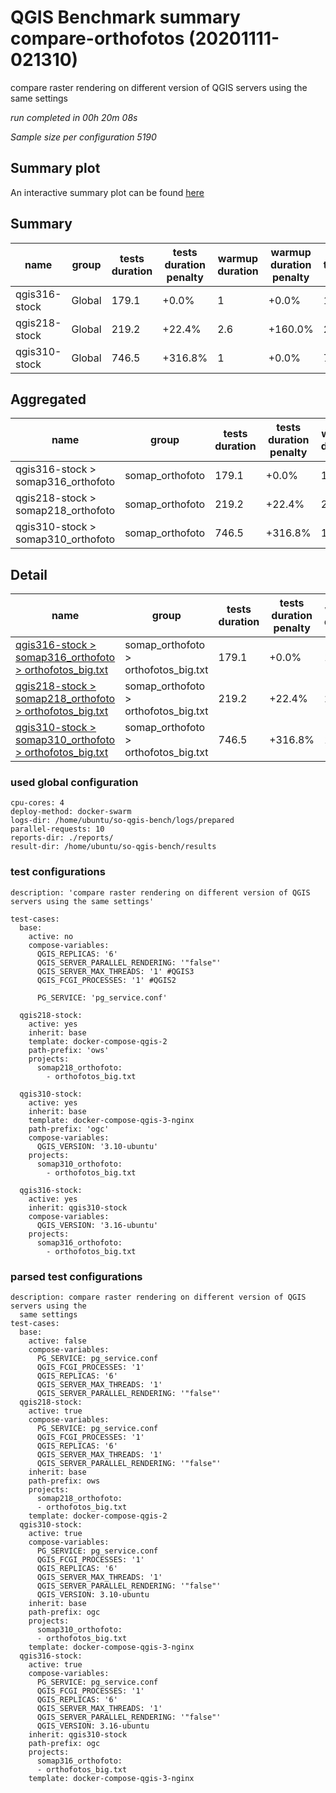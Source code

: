 # QGIS Benchmark summary compare-orthofotos (20201111-021310)


compare raster rendering on different version of QGIS servers using the same settings

_run completed in 00h 20m 08s_

_Sample size per configuration 5190_
## Summary plot
An interactive summary plot can be found [here](report_compare-orthofotos_20201111-021310_plot.html)

## Summary
| name          | group   |   tests duration | tests duration penalty   |   warmup duration | warmup duration penalty   |   totalResTime | totalResTime penalty   |   medianResTime | medianResTime penalty   |   minResTime |   maxResTime |   responseSizeMB |   sampleCount |   errorCount |   memMaxMB |   memAvgMB |   memMinMB |   cpuMax% |   cpuAvg% |   cpuMin% |   errorPct |
|---------------|---------|------------------|--------------------------|-------------------|---------------------------|----------------|------------------------|-----------------|-------------------------|--------------|--------------|------------------|---------------|--------------|------------|------------|------------|-----------|-----------|-----------|------------|
| qgis316-stock | Global  |            179.1 | +0.0%                    |               1   | +0.0%                     |         1712.4 | +0.0%                  |           269.5 | +0.0%                   |            4 |         4668 |           2056.8 |          5190 |            0 |    11384.5 |     9548.9 |     2794.8 |      99.1 |      75   |      15.9 |          0 |
| qgis218-stock | Global  |            219.2 | +22.4%                   |               2.6 | +160.0%                   |         2122.7 | +24.0%                 |           331   | +22.8%                  |            2 |         7497 |           2058.6 |          5190 |            0 |     7460.7 |     6775.6 |     3294.4 |     100   |      99.1 |      13.5 |          0 |
| qgis310-stock | Global  |            746.5 | +316.8%                  |               1   | +0.0%                     |         7374.4 | +330.6%                |           923.5 | +242.7%                 |            7 |        12456 |           1997.7 |          5190 |            0 |    19111.9 |    16910.8 |     3088.4 |      98.6 |      74.8 |      13.8 |          0 |

## Aggregated
| name                               | group           |   tests duration | tests duration penalty   |   warmup duration | warmup duration penalty   |   totalResTime | totalResTime penalty   |   medianResTime | medianResTime penalty   |   minResTime |   maxResTime |   responseSizeMB |   sampleCount |   errorCount |   memMaxMB |   memAvgMB |   memMinMB |   cpuMax% |   cpuAvg% |   cpuMin% |   errorPct |
|------------------------------------|-----------------|------------------|--------------------------|-------------------|---------------------------|----------------|------------------------|-----------------|-------------------------|--------------|--------------|------------------|---------------|--------------|------------|------------|------------|-----------|-----------|-----------|------------|
| qgis316-stock > somap316_orthofoto | somap_orthofoto |            179.1 | +0.0%                    |               1   | +0.0%                     |         1712.4 | +0.0%                  |           269.5 | +0.0%                   |            4 |         4668 |           2056.8 |          5190 |            0 |    11384.5 |     9548.9 |     2794.8 |      99.1 |      75   |      15.9 |          0 |
| qgis218-stock > somap218_orthofoto | somap_orthofoto |            219.2 | +22.4%                   |               2.6 | +160.0%                   |         2122.7 | +24.0%                 |           331   | +22.8%                  |            2 |         7497 |           2058.6 |          5190 |            0 |     7460.7 |     6775.6 |     3294.4 |     100   |      99.1 |      13.5 |          0 |
| qgis310-stock > somap310_orthofoto | somap_orthofoto |            746.5 | +316.8%                  |               1   | +0.0%                     |         7374.4 | +330.6%                |           923.5 | +242.7%                 |            7 |        12456 |           1997.7 |          5190 |            0 |    19111.9 |    16910.8 |     3088.4 |      98.6 |      74.8 |      13.8 |          0 |

## Detail
| name                                                                                                                                                                                      | group                                |   tests duration | tests duration penalty   |   warmup duration | warmup duration penalty   |   totalResTime | totalResTime penalty   |   medianResTime | medianResTime penalty   |   sampleCount |   errorCount |   errorPct |   meanResTime |   minResTime |   maxResTime |   pct1ResTime |   pct2ResTime |   pct3ResTime |   throughput |   receivedKBytesPerSec |   sentKBytesPerSec |   responseSizeMB |   memMaxMB |   memAvgMB |   memMinMB |   cpuMax% |   cpuAvg% |   cpuMin% |
|-------------------------------------------------------------------------------------------------------------------------------------------------------------------------------------------|--------------------------------------|------------------|--------------------------|-------------------|---------------------------|----------------|------------------------|-----------------|-------------------------|---------------|--------------|------------|---------------|--------------|--------------|---------------|---------------|---------------|--------------|------------------------|--------------------|------------------|------------|------------|------------|-----------|-----------|-----------|
| [qgis316-stock > somap316_orthofoto > orthofotos_big.txt](../results/details/compare-orthofotos/20201111-021310/qgis316-stock/somap316_orthofoto/orthofotos_big.txt/dashboard/index.html) | somap_orthofoto > orthofotos_big.txt |            179.1 | +0.0%                    |               1   | +0.0%                     |         1712.4 | +0.0%                  |           269.5 | +0.0%                   |          5190 |            0 |          0 |       329.941 |            4 |         4668 |         603   |         785.9 |       1271.36 |     30.0741  |               12204.2  |           11.9323  |           2056.8 |    11384.5 |     9548.9 |     2794.8 |      99.1 |      75   |      15.9 |
| [qgis218-stock > somap218_orthofoto > orthofotos_big.txt](../results/details/compare-orthofotos/20201111-021310/qgis218-stock/somap218_orthofoto/orthofotos_big.txt/dashboard/index.html) | somap_orthofoto > orthofotos_big.txt |            219.2 | +22.4%                   |               2.6 | +160.0%                   |         2122.7 | +24.0%                 |           331   | +22.8%                  |          5190 |            0 |          0 |       409.005 |            2 |         7497 |         657   |         873.9 |       1877.61 |     24.309   |                9873.76 |            9.64494 |           2058.6 |     7460.7 |     6775.6 |     3294.4 |     100   |      99.1 |      13.5 |
| [qgis310-stock > somap310_orthofoto > orthofotos_big.txt](../results/details/compare-orthofotos/20201111-021310/qgis310-stock/somap310_orthofoto/orthofotos_big.txt/dashboard/index.html) | somap_orthofoto > orthofotos_big.txt |            746.5 | +316.8%                  |               1   | +0.0%                     |         7374.4 | +330.6%                |           923.5 | +242.7%                 |          5190 |            0 |          0 |      1420.89  |            7 |        12456 |        3374.6 |        4001   |       5980.62 |      7.01058 |                2763.29 |            2.78154 |           1997.7 |    19111.9 |    16910.8 |     3088.4 |      98.6 |      74.8 |      13.8 |

### used global configuration

```
cpu-cores: 4
deploy-method: docker-swarm
logs-dir: /home/ubuntu/so-qgis-bench/logs/prepared
parallel-requests: 10
reports-dir: ./reports/
result-dir: /home/ubuntu/so-qgis-bench/results

```
### test configurations

```
description: 'compare raster rendering on different version of QGIS servers using the same settings'

test-cases:
  base:
    active: no
    compose-variables:
      QGIS_REPLICAS: '6'
      QGIS_SERVER_PARALLEL_RENDERING: '"false"'
      QGIS_SERVER_MAX_THREADS: '1' #QGIS3
      QGIS_FCGI_PROCESSES: '1' #QGIS2

      PG_SERVICE: 'pg_service.conf'

  qgis218-stock:
    active: yes
    inherit: base
    template: docker-compose-qgis-2
    path-prefix: 'ows'
    projects:
      somap218_orthofoto:
        - orthofotos_big.txt

  qgis310-stock:
    active: yes
    inherit: base
    template: docker-compose-qgis-3-nginx
    path-prefix: 'ogc'
    compose-variables:
      QGIS_VERSION: '3.10-ubuntu'
    projects:
      somap310_orthofoto:
        - orthofotos_big.txt

  qgis316-stock:
    active: yes
    inherit: qgis310-stock
    compose-variables:
      QGIS_VERSION: '3.16-ubuntu'
    projects:
      somap316_orthofoto:
        - orthofotos_big.txt

```
### parsed test configurations

```
description: compare raster rendering on different version of QGIS servers using the
  same settings
test-cases:
  base:
    active: false
    compose-variables:
      PG_SERVICE: pg_service.conf
      QGIS_FCGI_PROCESSES: '1'
      QGIS_REPLICAS: '6'
      QGIS_SERVER_MAX_THREADS: '1'
      QGIS_SERVER_PARALLEL_RENDERING: '"false"'
  qgis218-stock:
    active: true
    compose-variables:
      PG_SERVICE: pg_service.conf
      QGIS_FCGI_PROCESSES: '1'
      QGIS_REPLICAS: '6'
      QGIS_SERVER_MAX_THREADS: '1'
      QGIS_SERVER_PARALLEL_RENDERING: '"false"'
    inherit: base
    path-prefix: ows
    projects:
      somap218_orthofoto:
      - orthofotos_big.txt
    template: docker-compose-qgis-2
  qgis310-stock:
    active: true
    compose-variables:
      PG_SERVICE: pg_service.conf
      QGIS_FCGI_PROCESSES: '1'
      QGIS_REPLICAS: '6'
      QGIS_SERVER_MAX_THREADS: '1'
      QGIS_SERVER_PARALLEL_RENDERING: '"false"'
      QGIS_VERSION: 3.10-ubuntu
    inherit: base
    path-prefix: ogc
    projects:
      somap310_orthofoto:
      - orthofotos_big.txt
    template: docker-compose-qgis-3-nginx
  qgis316-stock:
    active: true
    compose-variables:
      PG_SERVICE: pg_service.conf
      QGIS_FCGI_PROCESSES: '1'
      QGIS_REPLICAS: '6'
      QGIS_SERVER_MAX_THREADS: '1'
      QGIS_SERVER_PARALLEL_RENDERING: '"false"'
      QGIS_VERSION: 3.16-ubuntu
    inherit: qgis310-stock
    path-prefix: ogc
    projects:
      somap316_orthofoto:
      - orthofotos_big.txt
    template: docker-compose-qgis-3-nginx

```